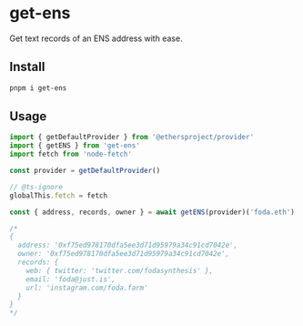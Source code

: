# get-ens

Get text records of an ENS address with ease.

## Install

```sh
pnpm i get-ens
```

## Usage

```ts
import { getDefaultProvider } from '@ethersproject/provider'
import { getENS } from 'get-ens'
import fetch from 'node-fetch'

const provider = getDefaultProvider()

// @ts-ignore
globalThis.fetch = fetch

const { address, records, owner } = await getENS(provider)('foda.eth')

/*
{
  address: '0xf75ed978170dfa5ee3d71d95979a34c91cd7042e',
  owner: '0xf75ed978170dfa5ee3d71d95979a34c91cd7042e',
  records: {
    web: { twitter: 'twitter.com/fodasynthesis' },
    email: 'foda@just.is',
    url: 'instagram.com/foda.farm'
  }
}
*/
```
